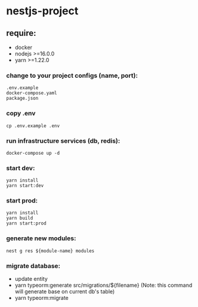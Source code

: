# nestjs-project

## require:
- docker
- nodejs >=16.0.0
- yarn >=1.22.0

### change to your project configs (name, port):
```
.env.example
docker-compose.yaml
package.json
```

### copy .env
```
cp .env.example .env
```

### run infrastructure services (db, redis):
```
docker-compose up -d
```

### start dev:
```
yarn install
yarn start:dev
```

### start prod:
```
yarn install
yarn build
yarn start:prod
```

### generate new modules:
```
nest g res ${module-name} modules
```

### migrate database:
- update entity
- yarn typeorm:generate src/migrations/${filename} (Note: this command will generate base on current db's table)
- yarn typeorm:migrate